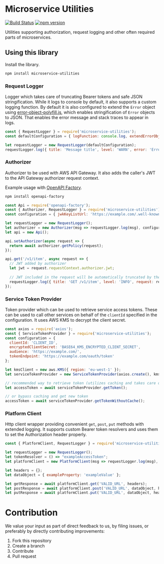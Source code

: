 # Microservice Utilities

[![Build Status](https://travis-ci.org/Cimpress-MCP/microservice-utilities.js.svg?branch=master)](https://travis-ci.org/Cimpress-MCP/microservice-utilities.js)
[![npm version](https://badge.fury.io/js/microservice-utilities.svg)](https://www.npmjs.com/package/microservice-utilities)

Utilities supporting authorization, request logging and other often required parts of microservices.

## Using this library

Install the library.

```bash
npm install microservice-utilities
```

### Request Logger
Logger which takes care of truncating Bearer tokens and safe JSON stringification. While it logs to console by default,
it also supports a custom logging function. By default it is also configured to extend the `Error` object using 
[error-object-polyfill.js](https://github.com/wparad/error-object-polyfill.js), which enables stringification of `Error`
objects to JSON. That enables the error message and stack traces to appear in logs.

```javascript
const { RequestLogger } = require('microservice-utilities');
const defaultConfiguration = { logFunction: console.log, extendErrorObjects: true };

let requestLogger = new RequestLogger(defaultConfiguration);
requestLogger.log({ title: 'Message title', level: 'WARN', error: 'Error'});
``` 

### Authorizer
Authorizer to be used with AWS API Gateway. It also adds the caller's JWT to the API Gateway authorizer request context.


Example usage with [OpenAPI Factory](https://github.com/wparad/openapi-factory.js).
```bash
npm install openapi-factory
```

```javascript
const Api = require('openapi-factory');
const { Authorizer, RequestLogger } = require('microservice-utilities');
const configuration = { jwkKeyListUrl: 'https://example.com/.well-known/jwks.json' };

let requestLogger = new RequestLogger();
let authorizer = new Authorizer(msg => requestLogger.log(msg), configuration);
let api = new Api();

api.setAuthorizer(async request => {
  return await authorizer.getPolicy(request);
});

api.get('/v1/item', async request => {  
  // JWT added by authorizer
  let jwt = request.requestContext.authorizer.jwt;
  
  // JWT included in the request will be automatically truncated by the RequestLogger
  requestLogger.log({ title: 'GET /v1/item', level: 'INFO', request: request });
});
````

### Service Token Provider
Token provider which can be used to retrieve service access tokens. These can be used to call other services on behalf
of the `clientId` specified in the configuration. It uses AWS KMS to decrypt the client secret.

```javascript
const axios = require('axios');
const { ServiceTokenProvider } = require('microservice-utilities');
const configuration = { 
  clientId: 'CLIENT_ID',
  encryptedClientSecret: 'BASE64_KMS_ENCRYPTED_CLIENT_SECRET',
  audience: 'https://example.com/', 
  tokenEndpoint: 'https://example.com/oauth/token' 
};

let kmsClient = new aws.KMS({ region: 'eu-west-1' });
let serviceTokenProvider = new ServiceTokenProvider(axios.create(), kmsClient, configuration);

// recommended way to retrieve token (utilizes caching and takes care of token expiration)
let accessToken = await serviceTokenProvider.getToken();

// or bypass caching and get new token
accessToken = await serviceTokenProvider.getTokenWithoutCache();
```

### Platform Client
Http client wrapper providing convenient `get`, `post`, `put` methods with extended logging. It supports custom Bearer
token resolvers and uses them to set the Authorization header properly.

```javascript
const { PlatformClient, RequestLogger } = require('microservice-utilities');

let requestLogger = new RequestLogger();
let tokenResolver = () => "exampleAccessToken";
let platformClient = new PlatformClient(msg => requestLogger.log(msg), tokenResolver);

let headers = {};
let dataObject = { exampleProperty: 'exampleValue' };

let getResponse = await platformClient.get('VALID_URL', headers);
let postResponse = await platformClient.post('VALID_URL', dataObject, headers);
let putResponse = await platformClient.put('VALID_URL', dataObject, headers);

```

# Contribution

We value your input as part of direct feedback to us, by filing issues, or preferably by directly contributing improvements:

1. Fork this repository
1. Create a branch
1. Contribute
1. Pull request
